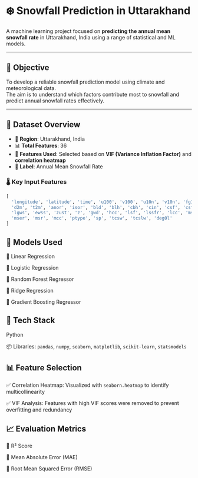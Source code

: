 # ❄️ Snowfall Prediction in Uttarakhand

A machine learning project focused on **predicting the annual mean snowfall rate** in Uttarakhand, India using a range of statistical and ML models.

---

## 🎯 Objective

To develop a reliable snowfall prediction model using climate and meteorological data.  
The aim is to understand which factors contribute most to snowfall and predict annual snowfall rates effectively.

---

## 🧪 Dataset Overview

- 📍 **Region**: Uttarakhand, India
- 📊 **Total Features**: 36
- 🧵 **Features Used**: Selected based on **VIF (Variance Inflation Factor)** and **correlation heatmap**
- 📁 **Label**: Annual Mean Snowfall Rate

### 🌡️ Key Input Features

```python
[
  'longitude', 'latitude', 'time', 'u100', 'v100', 'u10n', 'v10n', 'fg10',
  'd2m', 't2m', 'anor', 'isor', 'bld', 'blh', 'cbh', 'cin', 'csf', 'csfr',
  'lgws', 'ewss', 'zust', 'z', 'gwd', 'hcc', 'lsf', 'lssfr', 'lcc', 'msl',
  'mser', 'msr', 'mcc', 'ptype', 'sp', 'tcsw', 'tcslw', 'deg0l'
]
```
## 🧠 Models Used
🔹 Linear Regression

🔹 Logistic Regression

🔹 Random Forest Regressor

🔹 Ridge Regression

🔹 Gradient Boosting Regressor

## 🧰 Tech Stack
Python

📦 Libraries: `pandas`, `numpy`, `seaborn`, `matplotlib`, `scikit-learn`, `statsmodels`

## 📊 Feature Selection
✅ Correlation Heatmap: Visualized with `seaborn.heatmap` to identify multicollinearity

✅ VIF Analysis: Features with high VIF scores were removed to prevent overfitting and redundancy

## 📈 Evaluation Metrics
🔹 R² Score

🔹 Mean Absolute Error (MAE)

🔹 Root Mean Squared Error (RMSE)


